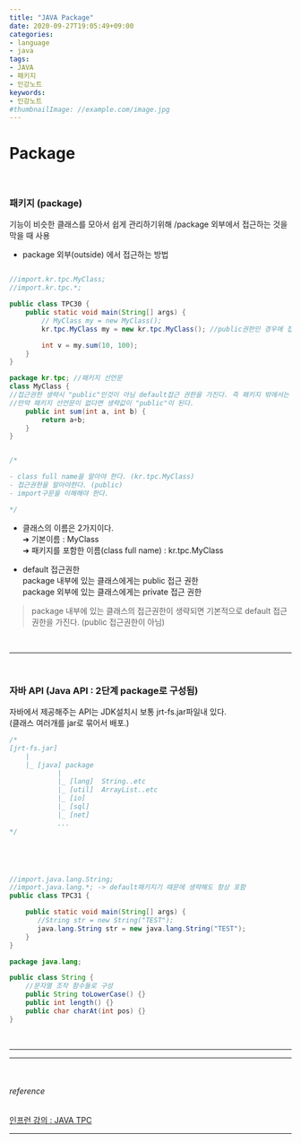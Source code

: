 ```yaml
---
title: "JAVA Package"
date: 2020-09-27T19:05:49+09:00
categories:
- language
- java
tags:
- JAVA
- 패키지
- 인강노트
keywords:
- 인강노트
#thumbnailImage: //example.com/image.jpg
---
```


<!--more-->
# Package 

&nbsp;


###  패키지 (package)
기능이 비슷한 클래스를 모아서 쉽게 관리하기위해 /package 외부에서 접근하는 것을 막을 때 사용

- package 외부(outside) 에서 접근하는 방법
```java

//import.kr.tpc.MyClass;
//import.kr.tpc.*;

public class TPC30 {
    public static void main(String[] args) {
        // MyClass my = new MyClass();
        kr.tpc.MyClass my = new kr.tpc.MyClass(); //public권한인 경우에 접근가능

        int v = my.sum(10, 100);
    }
}

package kr.tpc; //패키지 선언문
class MyClass { 
//접근권한 생략시 "public"인것이 아님 default접근 권한을 가진다. 즉 패키지 밖에서는 접근할 수 없다.
//만약 패키지 선언문이 없다면 생략값이 "public"이 된다.
    public int sum(int a, int b) {
        return a+b;
    }
}


/*

- class full name을 알아야 한다. (kr.tpc.MyClass)
- 접근권한을 알아야한다. (public)
- import구문을 이해해야 한다.

*/

```

- 클래스의 이름은 2가지이다.   
&#10140; 기본이름 : MyClass   
&#10140; 패키지를 포함한 이름(class full name) : kr.tpc.MyClass   


- default 접근권한   
package 내부에 있는 클래스에게는 public 접근 권한   
package 외부에 있는 클래스에게는 private 접근 권한   

> package 내부에 있는 클래스의 접근권한이 생략되면 기본적으로 default 접근권한을 가진다. (public 접근권한이 아님)

&nbsp;

-----


&nbsp;


###  자바 API (Java API : 2단계 package로 구성됨)

자바에서 제공해주는 API는 JDK설치시 보통 jrt-fs.jar파일내 있다.   
(클래스 여러개를 jar로 묶어서 배포.)   

```java
/*
[jrt-fs.jar]
    |
    |_ [java] package
            |
            |_ [lang]  String..etc
            |_ [util]  ArrayList..etc
            |_ [io]
            |_ [sql]
            |_ [net]
            ...
*/





//import.java.lang.String;
//import.java.lang.*; -> default패키지기 때문에 생략해도 항상 포함
public class TPC31 {

    public static void main(String[] args) {
       //String str = new String("TEST");
       java.lang.String str = new java.lang.String("TEST");
    }
}

package java.lang;

public class String {
    //문자열 조작 함수들로 구성
    public String toLowerCase() {} 
    public int length() {}
    public char charAt(int pos) {}
}
```

&nbsp;

-----


-----

&nbsp;

###### reference
[인프런 강의 : JAVA TPC](https://www.inflearn.com/course/%EC%9E%90%EB%B0%94-%EC%9E%85%EB%AC%B8-%ED%94%84%EB%A1%9C%EA%B7%B8%EB%9E%98%EB%B0%8D/dashboard)


-----